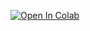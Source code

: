 [![Open In Colab](https://colab.research.google.com/assets/colab-badge.svg)](https://colab.research.google.com/github/rajatgarg765/amazon_scraping_task/blob/main/amazon_scraping.ipynb)

